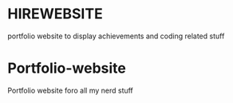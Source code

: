 
# HIREWEBSITE
 portfolio website to display achievements and coding related stuff

# Portfolio-website
Portfolio website foro all my nerd stuff

